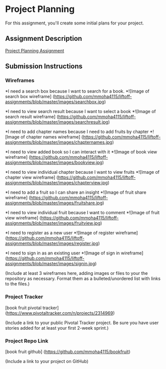 # Project Planning
For this assignment, you'll create some initial plans for your project.

## Assignment Description
[Project Planning Assignment](https://education.launchcode.org/liftoff/assignments/planning/)

## Submission Instructions

### Wireframes

*I need a search box because I want to search for a book.
    *![Image of search box wireframe] (https://github.com/mmoha4115/liftoff-assignments/blob/master/images/searchbox.jpg)

*I need to view search result because I want to select a book
    *![Image of search result wireframe] (https://github.com/mmoha4115/liftoff-assignments/blob/master/images/searchresult.jpg)

*I need to add chapter names because I need to add fruits by chapter
    *![Image of chapter names wireframe] (https://github.com/mmoha4115/liftoff-assignments/blob/master/images/chapternames.jpg)

*I need to view added book so I can interact with it
    *![Image of book view wireframe] (https://github.com/mmoha4115/liftoff-assignments/blob/master/images/bookview.jpg)

*I need to view individual chapter because I want to view fruits
    *![Image of chapter view wireframe] (https://github.com/mmoha4115/liftoff-assignments/blob/master/images/chapterview.jpg)

*I need to add a fruit so I can share an insight
    *![Image of fruit share wireframe] (https://github.com/mmoha4115/liftoff-assignments/blob/master/images/fruitshare.jpg)

*I need to view individual fruit because I want to comment
    *![Image of fruit view wireframe] (https://github.com/mmoha4115/liftoff-assignments/blob/master/images/fruitview.jpg)

*I need to register as a new user
    *![Image of register wireframe] (https://github.com/mmoha4115/liftoff-assignments/blob/master/images/register.jpg)

*I need to sign in as an existing user
    *![Image of sign in wireframe] (https://github.com/mmoha4115/liftoff-assignments/blob/master/images/signin.jpg)

(Include at least 3 wireframes here, adding images or files to your the repository as necessary.
 Format them as a bulleted/unordered list with links to the files.)

### Project Tracker
[book fruit pivotal tracker] (https://www.pivotaltracker.com/n/projects/2314969)

(Include a link to your public Pivotal Tracker project.
Be sure you have user stories added for at least your first 2-week sprint.)

### Project Repo Link
[book fruit github] (https://github.com/mmoha4115/bookfruit)

(Include a link to your project on GitHub)
